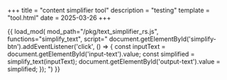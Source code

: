 +++
title = "content simplifier tool"
description = "testing"
template = "tool.html"
date = 2025-03-26
+++

{{ load_mod(
mod_path="/pkg/text_simplifier_rs.js",
functions="simplify_text",
script="
    document.getElementById('simplify-btn').addEventListener('click', () => {
        const inputText = document.getElementById('input-text').value;
        const simplified = simplify_text(inputText);
        document.getElementById('output-text').value = simplified;
    });
") }}
